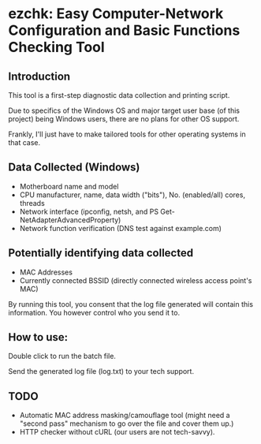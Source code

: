 # ezchk: Easy Computer-Network Configuration and Basic Functions Checking Tool

## Introduction

This tool is a first-step diagnostic data collection and printing script.

Due to specifics of the Windows OS and major target user base (of this project)
being Windows users, there are no plans for other OS support.

Frankly, I'll just have to make tailored tools for other operating systems in
that case.

## Data Collected (Windows)

* Motherboard name and model
* CPU manufacturer, name, data width ("bits"), No. (enabled/all) cores, threads
* Network interface (ipconfig, netsh, and PS Get-NetAdapterAdvancedProperty)
* Network function verification (DNS test against example.com)

## Potentially identifying data collected

* MAC Addresses
* Currently connected BSSID (directly connected wireless access point's MAC)

By running this tool, you consent that the log file generated will contain this
information. You however control who you send it to.

## How to use:

Double click to run the batch file.

Send the generated log file (log.txt) to your tech support.

## TODO

* Automatic MAC address masking/camouflage tool (might need a "second pass"
  mechanism to go over the file and cover them up.)
* HTTP checker without cURL (our users are not tech-savvy).


